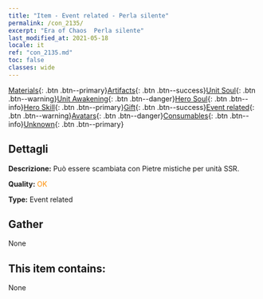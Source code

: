```yaml
---
title: "Item - Event related - Perla silente"
permalink: /con_2135/
excerpt: "Era of Chaos  Perla silente"
last_modified_at: 2021-05-18
locale: it
ref: "con_2135.md"
toc: false
classes: wide
---
```

 [Materials](/ItemsIT/){: .btn .btn--primary}[Artifacts](/ItemsIT/Artifacts/){: .btn .btn--success}[Unit Soul](/ItemsIT/UnitSoul/){: .btn .btn--warning}[Unit Awakening](/ItemsIT/UnitAwakening/){: .btn .btn--danger}[Hero Soul](/ItemsIT/HeroSoul/){: .btn .btn--info}[Hero Skill](/ItemsIT/HeroSkill/){: .btn .btn--primary}[Gift](/ItemsIT/Gift/){: .btn .btn--success}[Event related](/ItemsIT/Events/){: .btn .btn--warning}[Avatars](/ItemsIT/Avatars/){: .btn .btn--danger}[Consumables](/ItemsIT/Consumables/){: .btn .btn--info}[Unknown](/ItemsIT/Unknown/){: .btn .btn--primary}

## Dettagli
 **Descrizione:** Può essere scambiata con Pietre mistiche per unità SSR.

 **Quality:** <span style="color: #FF8C00">OK</span>

 **Type:** Event related

## Gather

  None

## This item contains:

  None

